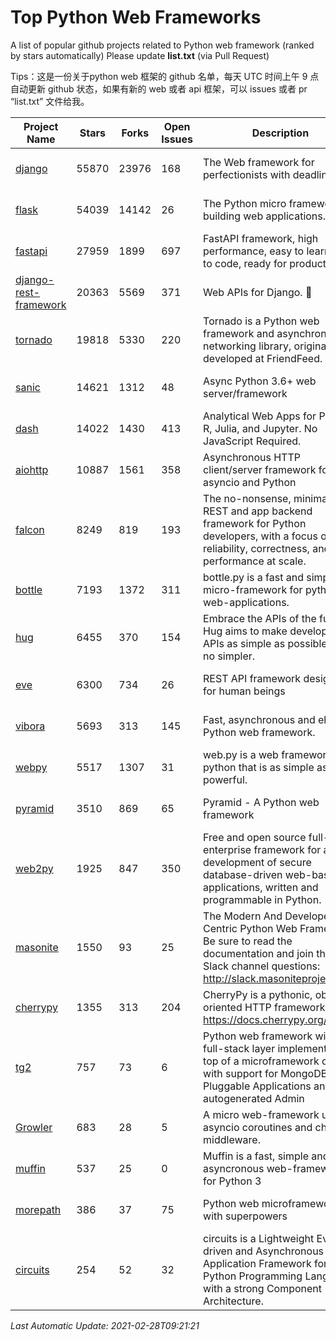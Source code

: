 # Top Python Web Frameworks
A list of popular github projects related to Python web framework (ranked by stars automatically)
Please update **list.txt** (via Pull Request)

Tips：这是一份关于python web 框架的 github 名单，每天 UTC 时间上午 9 点自动更新 github 状态，如果有新的 web 或者 api 框架，可以 issues 或者 pr “list.txt” 文件给我。

| Project Name | Stars | Forks | Open Issues | Description | Last Commit |
| ------------ | ----- | ----- | ----------- | ----------- | ----------- |
| [django](https://github.com/django/django) | 55870 | 23976 | 168 | The Web framework for perfectionists with deadlines. | 2021-02-26 20:12:11 |
| [flask](https://github.com/pallets/flask) | 54039 | 14142 | 26 | The Python micro framework for building web applications. | 2021-02-25 17:51:58 |
| [fastapi](https://github.com/tiangolo/fastapi) | 27959 | 1899 | 697 | FastAPI framework, high performance, easy to learn, fast to code, ready for production | 2021-02-07 18:27:26 |
| [django-rest-framework](https://github.com/encode/django-rest-framework) | 20363 | 5569 | 371 | Web APIs for Django. 🎸 | 2021-02-16 12:17:29 |
| [tornado](https://github.com/tornadoweb/tornado) | 19818 | 5330 | 220 | Tornado is a Python web framework and asynchronous networking library, originally developed at FriendFeed. | 2021-02-04 02:40:24 |
| [sanic](https://github.com/sanic-org/sanic) | 14621 | 1312 | 48 | Async Python 3.6+ web server/framework | Build fast. Run fast. | 2021-02-24 19:09:27 |
| [dash](https://github.com/plotly/dash) | 14022 | 1430 | 413 | Analytical Web Apps for Python, R, Julia, and Jupyter. No JavaScript Required. | 2021-02-15 19:52:46 |
| [aiohttp](https://github.com/aio-libs/aiohttp) | 10887 | 1561 | 358 | Asynchronous HTTP client/server framework for asyncio and Python | 2021-02-25 18:49:31 |
| [falcon](https://github.com/falconry/falcon) | 8249 | 819 | 193 | The no-nonsense, minimalist REST and app backend framework for Python developers, with a focus on reliability, correctness, and performance at scale. | 2021-02-24 08:49:16 |
| [bottle](https://github.com/bottlepy/bottle) | 7193 | 1372 | 311 | bottle.py is a fast and simple micro-framework for python web-applications. | 2021-01-01 15:17:44 |
| [hug](https://github.com/hugapi/hug) | 6455 | 370 | 154 | Embrace the APIs of the future. Hug aims to make developing APIs as simple as possible, but no simpler. | 2020-08-10 05:07:26 |
| [eve](https://github.com/pyeve/eve) | 6300 | 734 | 26 | REST API framework designed for human beings | 2021-02-27 08:31:22 |
| [vibora](https://github.com/vibora-io/vibora) | 5693 | 313 | 145 | Fast, asynchronous and elegant Python web framework. | 2019-02-11 10:54:12 |
| [webpy](https://github.com/webpy/webpy) | 5517 | 1307 | 31 | web.py is a web framework for python that is as simple as it is powerful.  | 2021-01-07 07:23:53 |
| [pyramid](https://github.com/Pylons/pyramid) | 3510 | 869 | 65 | Pyramid - A Python web framework | 2021-02-20 20:43:40 |
| [web2py](https://github.com/web2py/web2py) | 1925 | 847 | 350 | Free and open source full-stack enterprise framework for agile development of secure database-driven web-based applications, written and programmable in Python. | 2021-02-03 08:01:57 |
| [masonite](https://github.com/MasoniteFramework/masonite) | 1550 | 93 | 25 | The Modern And Developer Centric Python Web Framework. Be sure to read the documentation and join the Slack channel questions: http://slack.masoniteproject.com | 2021-02-21 15:23:21 |
| [cherrypy](https://github.com/cherrypy/cherrypy) | 1355 | 313 | 204 | CherryPy is a pythonic, object-oriented HTTP framework.      https://docs.cherrypy.org/ | 2021-01-17 23:39:22 |
| [tg2](https://github.com/TurboGears/tg2) | 757 | 73 | 6 | Python web framework with full-stack layer implemented on top of a microframework core with support for MongoDB, Pluggable Applications and autogenerated Admin | 2020-10-08 07:18:07 |
| [Growler](https://github.com/pyGrowler/Growler) | 683 | 28 | 5 | A micro web-framework using asyncio coroutines and chained middleware. | 2020-03-08 07:51:41 |
| [muffin](https://github.com/klen/muffin) | 537 | 25 | 0 | Muffin is a fast, simple and asyncronous web-framework for Python 3 | 2021-02-27 21:36:21 |
| [morepath](https://github.com/morepath/morepath) | 386 | 37 | 75 | Python web microframework with superpowers | 2021-01-23 15:04:22 |
| [circuits](https://github.com/circuits/circuits) | 254 | 52 | 32 | circuits is a Lightweight Event driven and Asynchronous Application Framework for the Python Programming Language with a strong Component Architecture. | 2020-12-16 08:37:47 |

*Last Automatic Update: 2021-02-28T09:21:21*